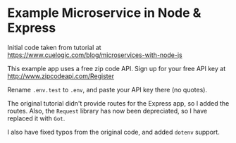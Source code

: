 # Example Microservice in Node & Express

Initial code taken from tutorial at https://www.cuelogic.com/blog/microservices-with-node-js

This example app uses a free zip code API. Sign up for your free API key at http://www.zipcodeapi.com/Register

Rename `.env.test` to `.env`, and paste your API key there (no quotes).

The original tutorial didn't provide routes for the Express app, so I added the routes. Also, the `Request` library has now been depreciated, so I have replaced it with `Got`.

I also have fixed typos from the original code, and added `dotenv` support.
